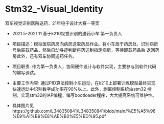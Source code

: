 # Stm32_-Visual_Identity
双车视觉识别医院送药，21年电子设计大赛一等奖

- 2021.5-2021.11 基于k210视觉识别的送药小车 第一负责人 
- 项目描述：模拟医院药房向病房送取药品作业。将小车放于药房处，识别病房号后装载药品，然后自动寻迹判断将药送到指定病房，等待卸载药品后 返回药房此外，还有双车协同送药任务。 
- 项目职责: 作为第一负责人，协同硬件设计与软件实现，主要参与到软件代码的编写调试。 
- 主要工作内容: 通过PID算法控制小车运动，在k210上部署训练模型最终实现快速运动中识别数字成功率在90%以上。此外，剥离控制系统由stm32 控制，实现stm32的IAP编程，编写bootloader程序，大大提高系统可维护性。 

- 具体图片见https://github.com/L348350841/L348350841/blob/main/%E5%A5%96%E9%A1%B9%E8%AE%B0%E5%BD%95.pdf